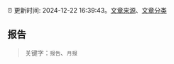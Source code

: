 :alarm_clock: 更新时间: 2024-12-22 16:39:43。[文章来源](/README.md)、[文章分类](/TAGS.md)

## 报告


> 关键字：`报告`、`月报`



